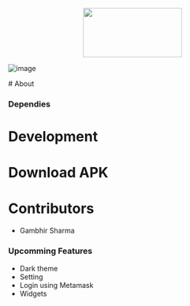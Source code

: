 <p align="center">
<img src="https://user-images.githubusercontent.com/69895353/181453962-ab0524a0-2aec-4779-862c-97eb45a1e59e.png" style="height: 100px; width: 200px;"/>


![image](https://user-images.githubusercontent.com/69895353/181456540-58454cc1-6d45-4026-a33a-534d7b4a69dd.png)

</p>
# About

### Dependies

# Development

# Download APK


# Contributors
- Gambhir Sharma

### Upcomming Features

- Dark theme
- Setting 
- Login using Metamask
- Widgets
